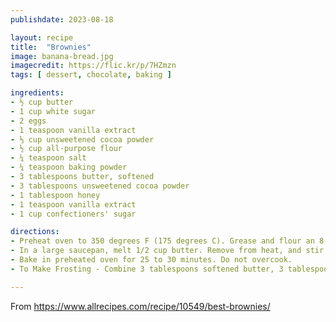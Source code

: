 ```yaml
---
publishdate: 2023-08-18

layout: recipe
title:  "Brownies"
image: banana-bread.jpg
imagecredit: https://flic.kr/p/7HZmzn
tags: [ dessert, chocolate, baking ]

ingredients:
- ½ cup butter
- 1 cup white sugar
- 2 eggs
- 1 teaspoon vanilla extract
- ⅓ cup unsweetened cocoa powder
- ½ cup all-purpose flour
- ¼ teaspoon salt
- ¼ teaspoon baking powder
- 3 tablespoons butter, softened
- 3 tablespoons unsweetened cocoa powder
- 1 tablespoon honey
- 1 teaspoon vanilla extract
- 1 cup confectioners' sugar

directions:
- Preheat oven to 350 degrees F (175 degrees C). Grease and flour an 8-inch square pan.
- In a large saucepan, melt 1/2 cup butter. Remove from heat, and stir in sugar, eggs, and 1 teaspoon vanilla. Beat in 1/3 cup cocoa, 1/2 cup flour, salt, and baking powder. Spread batter into prepared pan.
- Bake in preheated oven for 25 to 30 minutes. Do not overcook.
- To Make Frosting - Combine 3 tablespoons softened butter, 3 tablespoons cocoa, honey, 1 teaspoon vanilla extract, and 1 cup confectioners' sugar. Stir until smooth. Frost brownies while they are still warm.

---
```


From https://www.allrecipes.com/recipe/10549/best-brownies/
